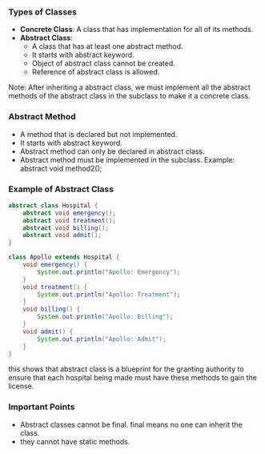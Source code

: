 ### Types of Classes
- **Concrete Class**: A class that has implementation for all of its methods.
- **Abstract Class**: 
    - A class that has at least one abstract method. 
    - It starts with abstract keyword.
    - Object of abstract class cannot be created.
    - Reference of abstract class is allowed.

Note: After inheriting a abstract class, we must implement all the abstract methods of the abstract class in the subclass to make it a concrete class.

### Abstract Method
- A method that is declared but not implemented.
- It starts with abstract keyword.
- Abstract method can only be declared in abstract class.
- Abstract method must be implemented in the subclass.
Example: abstract void method2();

### Example of Abstract Class
```java
abstract class Hospital {
    abstract void emergency();
    abstract void treatment();
    abstract void billing();
    abstract void admit();
}

class Apollo extends Hospital {
    void emergency() {
        System.out.println("Apollo: Emergency");
    }
    void treatment() {
        System.out.println("Apollo: Treatment");
    }
    void billing() {
        System.out.println("Apollo: Billing");
    }
    void admit() {
        System.out.println("Apollo: Admit");
    }
}
```
this shows that abstract class is a blueprint for the granting authority to ensure that each hospital being made must have these methods to gain the license.


### Important Points
- Abstract classes cannot be final. final means no one can inherit the class.
- they cannot have static methods.
